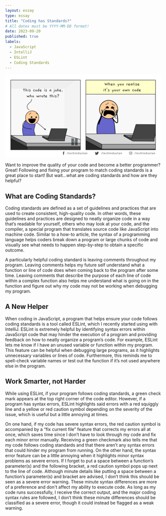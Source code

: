 ```yaml
---
layout: essay
type: essay
title: "Coding has Standards?"
# All dates must be YYYY-MM-DD format!
date: 2023-09-20
published: true
labels:
  - JavaScript
  - IntelliJ
  - ESLint
  - Coding Standards
---
```


<img width="550px" class="rounded float-start pe-4" src="../img/essays/coding_standards.png">

Want to improve the quality of your code and become a better programmer? Great! Following and fixing your program to match coding standards is a great place to start! But wait…what are coding standards and how are they helpful? 

## What are Coding Standards? 

Coding standards are defined as a set of guidelines and practices that are used to create consistent, high-quality code. In other words, these guidelines and practices are designed to neatly organize code in a way that’s readable for yourself, others who may look at your code, and the compiler, a special program that translates source code like JavaScript into machine code. Similar to a how-to article, the syntax of a programming language helps coders break down a program or large chunks of code and visually see what needs to happen step-by-step to obtain a specific outcome. 

A particularly helpful coding standard is leaving comments throughout my program. Leaving comments helps my future self understand what a function or line of code does when coming back to the program after some time. Leaving comments that describe the purpose of each line of code within a complex function also helps me understand what is going on in the function and figure out why my code may not be working when debugging my program. 


## A New Helper 

When coding in JavaScript, a program that helps ensure your code follows coding standards is a tool called ESLint, which I recently started using with IntelliJ. ESLint is extremely helpful by identifying syntax errors within JavaScript code that may hinder the execution of a program and providing feedback on how to neatly organize a program’s code. For example, ESLint lets me know if I have an unused variable or function within my program. This feature can be helpful when debugging large programs, as it highlights unnecessary variables or lines of code. Furthermore, this reminds me to spell-check variable names or test out the function if it’s not used anywhere else in the program.

## Work Smarter, not Harder 

While using ESLint, if your program follows coding standards, a green check mark appears at the top right corner of the code editor. However, if a program has syntax errors, ESLint highlights said errors with a red squiggly line and a yellow or red caution symbol depending on the severity of the issue, which is useful but a little annoying at times. 

On one hand, if my code has severe syntax errors, the red caution symbol is accompanied by a “fix current file” feature that corrects my errors all at once, which saves time since I don’t have to look through my code and fix each minor error manually. Receiving a green checkmark also tells me that my code follows coding standards and that there aren’t any syntax errors that could hinder my program from running. On the other hand, the syntax error feature can be a little annoying when it highlights minor syntax problems as severe errors. If I forget to put a space between a function’s parameter(s) and the following bracket, a red caution symbol pops up next to the line of code. Although minute details like putting a space between a function’s parameter(s) and bracket are advised, I don’t think this should be seen as a severe error warning. These minute syntax differences are more of a preference and don't affect my ability to execute code. As long as my code runs successfully, I receive the correct output, and the major coding syntax rules are followed, I don’t think these minute differences should be classified as a severe error, though it could instead be flagged as a weak warning. 
